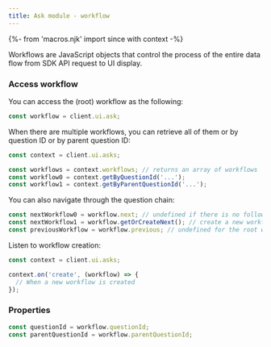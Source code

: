 ```yaml
---
title: Ask module - workflow
---
```


{%- from 'macros.njk' import since with context -%}

Workflows are JavaScript objects that control the process of the entire data flow from SDK API request to UI display. 

### Access workflow

You can access the (root) workflow as the following:

```js
const workflow = client.ui.ask;
```

When there are multiple workflows, you can retrieve all of them or by question ID or by parent question ID:

```js
const context = client.ui.asks;

const workflows = context.workflows; // returns an array of workflows
const workflow0 = context.getByQuestionId('...');
const workflow1 = context.getByParentQuestionId('...');
```

You can also navigate through the question chain:

```js
const nextWorkflow0 = workflow.next; // undefined if there is no follow-up question
const nextWorkflow1 = workflow.getOrCreateNext(); // create a new workflow if absent
const previousWorkflow = workflow.previous; // undefined for the root workflow
```

Listen to workflow creation:

```js
const context = client.ui.asks;

context.on('create', (workflow) => {
  // When a new workflow is created
});
```

### Properties

```js
const questionId = workflow.questionId;
const parentQuestionId = workflow.parentQuestionId;
```
